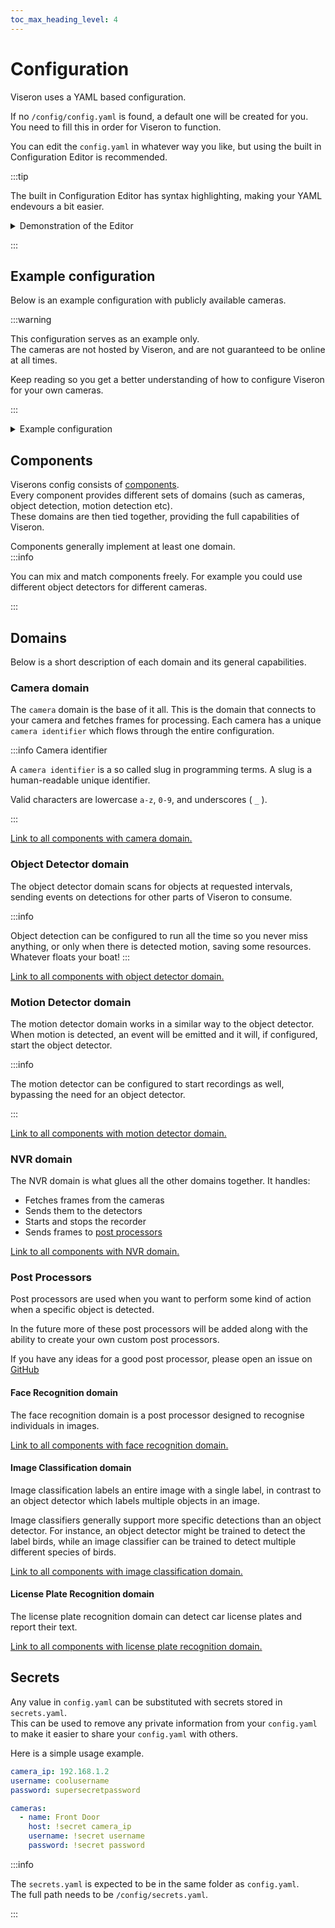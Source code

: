 ```yaml
---
toc_max_heading_level: 4
---
```


# Configuration

Viseron uses a YAML based configuration.

If no `/config/config.yaml` is found, a default one will be created for you.<br />
You need to fill this in order for Viseron to function. <br />

You can edit the `config.yaml` in whatever way you like, but using the built in Configuration Editor is recommended.

:::tip

The built in Configuration Editor has syntax highlighting, making your YAML endevours a bit easier.

<details>
  <summary>Demonstration of the Editor</summary>

<p align="center">
  <img src="/img/screenshots/Viseron-demo-configuration.gif" alt-text="Configuration Editor"/>
</p>

</details>

:::

## Example configuration

Below is an example configuration with publicly available cameras.

:::warning

This configuration serves as an example only.<br />
The cameras are not hosted by Viseron, and are not guaranteed to be online at all times.

Keep reading so you get a better understanding of how to configure Viseron for your own cameras.

:::

<details><summary>Example configuration</summary>

```yaml title="/config/config.yaml"
ffmpeg:
  camera:
    viseron_camera:
      name: Camera 1
      host: 195.196.36.242
      path: /mjpg/video.mjpg
      port: 80
      stream_format: mjpeg
      fps: 6
      recorder:
        idle_timeout: 1
        codec: h264
    viseron_camera2:
      name: Camera 2
      host: storatorg.halmstad.se
      path: /mjpg/video.mjpg
      stream_format: mjpeg
      port: 443
      fps: 2
      protocol: https
      recorder:
        idle_timeout: 1
        codec: h264
    viseron_camera3:
      name: Camera 3
      host: 195.196.36.242
      path: /mjpg/video.mjpg
      port: 80
      stream_format: mjpeg
      fps: 6
      recorder:
        idle_timeout: 1
        codec: h264

mog2:
  motion_detector:
    cameras:
      viseron_camera:
        fps: 1
      viseron_camera2:
        fps: 1

background_subtractor:
  motion_detector:
    cameras:
      viseron_camera3:
        fps: 1
        mask:
          - coordinates:
              - x: 400
                y: 200
              - x: 1000
                y: 200
              - x: 1000
                y: 750
              - x: 400
                y: 750

darknet:
  object_detector:
    cameras:
      viseron_camera:
        fps: 1
        scan_on_motion_only: false
        labels:
          - label: person
            confidence: 0.8
            trigger_recorder: true
      viseron_camera2:
        fps: 1
        labels:
          - label: person
            confidence: 0.8
            trigger_recorder: true
      viseron_camera3:
        fps: 1
        labels:
          - label: person
            confidence: 0.8
            trigger_recorder: true

nvr:
  viseron_camera:
  viseron_camera2:
  viseron_camera3:

webserver:

logger:
  default_level: debug
```

</details>

## Components

Viserons config consists of [components](/components-explorer).<br />
Every component provides different sets of domains (such as cameras, object detection, motion detection etc).<br />
These domains are then tied together, providing the full capabilities of Viseron.

Components generally implement at least one domain.<br />
:::info

You can mix and match components freely. For example you could use different object detectors for different cameras.

:::

## Domains

Below is a short description of each domain and its general capabilities.

### Camera domain

The `camera` domain is the base of it all.
This is the domain that connects to your camera and fetches frames for processing.
Each camera has a unique `camera identifier` which flows through the entire configuration.

:::info Camera identifier

A `camera identifier` is a so called slug in programming terms.
A slug is a human-readable unique identifier.

Valid characters are lowercase `a-z`, `0-9`, and underscores ( `_` ).

:::

[Link to all components with camera domain.](/components-explorer?tags=camera)

### Object Detector domain

The object detector domain scans for objects at requested intervals, sending events on detections for other parts of Viseron to consume.

:::info

Object detection can be configured to run all the time so you never miss anything, or only when there is detected motion, saving some resources.<br/>
Whatever floats your boat!
:::

[Link to all components with object detector domain.](/components-explorer?tags=object_detector)

### Motion Detector domain

The motion detector domain works in a similar way to the object detector.
When motion is detected, an event will be emitted and it will, if configured, start the object detector.

:::info

The motion detector can be configured to start recordings as well, bypassing the need for an object detector.

:::

[Link to all components with motion detector domain.](/components-explorer?tags=motion_detector)

### NVR domain

The NVR domain is what glues all the other domains together.
It handles:

- Fetches frames from the cameras
- Sends them to the detectors
- Starts and stops the recorder
- Sends frames to [post processors](#post-processors)

[Link to all components with NVR domain.](/components-explorer?tags=nvr)

### Post Processors

Post processors are used when you want to perform some kind of action when a specific object is detected.

In the future more of these post processors will be added along with the ability to create your own custom post processors.

If you have any ideas for a good post processor, please open an issue on [GitHub](https://github.com/roflcoopter/viseron/issues)

#### Face Recognition domain

The face recognition domain is a post processor designed to recognise individuals in images.

[Link to all components with face recognition domain.](/components-explorer?tags=face_recognition)

#### Image Classification domain

Image classification labels an entire image with a single label, in contrast to an object detector which labels multiple objects in an image.

Image classifiers generally support more specific detections than an object detector.
For instance, an object detector might be trained to detect the label birds, while an image classifier can be trained to detect multiple different species of birds.

[Link to all components with image classification domain.](/components-explorer?tags=image_classification)

#### License Plate Recognition domain

The license plate recognition domain can detect car license plates and report their text.

[Link to all components with license plate recognition domain.](/components-explorer?tags=license_plate_recognition)

## Secrets

Any value in `config.yaml` can be substituted with secrets stored in `secrets.yaml`.<br />
This can be used to remove any private information from your `config.yaml` to make it easier to share your `config.yaml` with others.

Here is a simple usage example.<br />

```yaml title="/config/secrets.yaml"
camera_ip: 192.168.1.2
username: coolusername
password: supersecretpassword
```

```yaml title="/config/config.yaml"
cameras:
  - name: Front Door
    host: !secret camera_ip
    username: !secret username
    password: !secret password
```

:::info

The `secrets.yaml` is expected to be in the same folder as `config.yaml`.<br />
The full path needs to be `/config/secrets.yaml`.

:::
